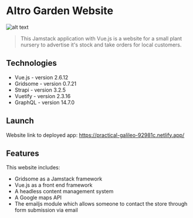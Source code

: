 # Altro Garden Website

![alt text](https://github.com/AlexMGalvez/AltroGarden/blob/master/altro-garden-front/static/altro-garden-logo-light-background.png?raw=true)

> This Jamstack application with Vue.js is a website for a small plant nursery to advertise it's stock and take orders for local customers. 

## Technologies
* Vue.js - version 2.6.12
* Gridsome - version 0.7.21
* Strapi - version 3.2.5
* Vuetify - version 2.3.16
* GraphQL - version 14.7.0

## Launch
Website link to deployed app: https://practical-galileo-92981c.netlify.app/

## Features
This website includes:
* Gridsome as a Jamstack framework
* Vue.js as a front end framework
* A headless content management system 
* A Google maps API
* The emailjs module which allows someone to contact the store through form submission via email

